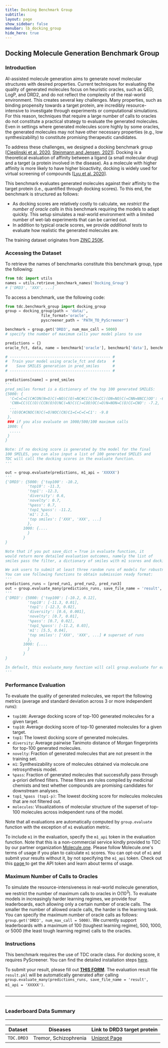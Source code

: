 ```yaml
---
title: Docking Benchmark Group
subtitle:
layout: page
show_sidebar: false
menubar: lb_docking_group
hide_hero: true
---
```


## Docking Molecule Generation Benchmark Group

### Introduction

<p class="is-size-5"> AI-assisted molecule generation aims to generate novel molecular structures with desired properties. Current techniques for evaluating the quality of generated molecules focus on heuristic oracles, such as QED, LogP, and DRD2, and do not reflect the complexity of the real-world environment. This creates several key challenges.  Many properties, such as binding propensity towards a target protein, are incredibly resource-intensive to investigate through experiments or computational simulations. For this reason, techniques that require a large number of calls to oracles do not constitute a practical strategy to evaluate the generated molecules. Even in settings where generated molecules score highly by some oracles, the generated molecules may not have other necessary properties (e.g., low synthesizability) to constitute promising therapeutic candidates.
</p>

<p class="is-size-5"> To address these challenges, we designed a docking benchmark group [<a href="https://arxiv.org/abs/2006.16955">Cieplinski et al. 2020</a>, <a href="https://chemrxiv.org/articles/preprint/Using_a_Genetic_Algorithm_to_Find_Molecules_with_Good_Docking_Scores/13525589/2#:~:text=A%20graph%2Dbased%20genetic%20algorithm,2%2Dadrenergic%20G%20protein%2Dcoupled">Steinmann and Jensen, 2021</a>]. Docking is a theoretical evaluation of affinity between a ligand (a small molecular drug) and a target (a protein involved in the disease). As a molecule with higher affinity is more likely to have higher bioactivity, docking is widely used for virtual screening of compounds [<a href="https://www.nature.com/articles/s41586-019-0917-9?fbclid=IwAR1HDXx0kEsNlRQZXVtPkmX7hU_gDoT2aqVEiBZj04qhz_6x1WCbNkj75IE">Lyu et al. 2020</a>]. 
</p>

<p class="is-size-5">
This benchmark evaluates generated molecules against their affinity to the target protein (i.e., quantified through docking scores). To this end, the benchmark is structured as follows:
<ul class="is-size-5">
<li> As docking scores are relatively costly to calculate, we <i>restrict the number of oracle calls</i> in this benchmark requiring the models to adapt quickly. This setup simulates a real-world environment with a limited number of wet-lab experiments that can be carried out.</li>
<li>In addition to typical oracle scores, we provide <i>additional tests</i> to evaluate how realistic the generated molecules are.</li>
</ul>
</p> 

<p class="is-size-5">
The training dataset originates from <a href="/generation_tasks/molgen/#zinc">ZINC 250K</a>.
</p>

### Accessing the Dataset

<p class="is-size-5"> To retrieve the names of benchmarks constitute this benchmark group, type the following: </p>

```python
from tdc import utils
names = utils.retrieve_benchmark_names('Docking_Group')
# ['DRD3', 'XXX', ...]
```

<p class="is-size-5">To access a benchmark, use the following code:</p>

```python
from tdc.benchmark_group import docking_group
group = docking_group(path = 'data/', 
                file_format='oracle', 
                pyscreener_path = 'PATH_TO_PyScreener')

benchmark = group.get('DRD3', num_max_call = 5000) 
# specify the number of maximum calls your model plans to use 

predictions = {}
oracle_fct, data, name = benchmark['oracle'], benchmark['data'], benchmark['name'] 

# --------------------------------------------- # 
#  Train your model using oracle_fct and data   #
#    Save SMILES generation in pred_smiles      #
# --------------------------------------------- #

predictions[name] = pred_smiles 
'''
pred_smiles format is a dictionary of the top 100 generated SMILES: 
{5000: {
  'C=C=C=C(C#CON(N=O)C(=NO)C(O)=NC#CC)C(N=CC)(ON=NO)C(=CNN=NNCC)OO': -6.0,
  'CNN=CC(CC(O)(CCN(O)O)NC(=N)C(C)=COO)OC(=O)N=NON=C(O)CC=CNO': -7.2,
  ...
  '(O)OC#CNOC(N)C(=O)NOC(CN)C1=C=C=C=C1': -9.8
 },
 ### if you also evaluate on 1000/500/100 maximum calls
 1000: {
  .....
 }
}

Note: if no docking score is generated by the model for the final 
100 SMILES, you can also input a list of 100 generated SMILES and 
TDC will call the docking scores in the evaluate function.
'''

out = group.evaluate(predictions, m1_api = 'XXXXX')
'''
{'DRD3': {5000: {'top100': -10.2,
          'top10': -11.3,
          'top1': -12.3,
          'diversity': 0.6,
          'novelty': 0.7,
          '%pass': 0.7,
          'top1_%pass': -11.2,
          'm1': 2.5,
          'top smiles': ['XXX', 'XXX', ...]
          },
        1000: {....
          }
        }          
}

Note that if you put save_dict = True in evaluate function, it 
would return more detailed evaluation outcomes, namely the list of 
smiles pass the filter, a dictionary of smiles with m1 scores and docking scores.

We ask users to submit at least three random runs of models for robustness. 
You can use following functions to obtain submission ready format:
'''
predictions_runs = [pred_run1, pred_run2, pred_run3]
out = group.evaluate_many(predictions_runs, save_file_name = 'result', m1_api = 'XXXXX')
'''
{'DRD3': {5000: {'top100': [-10.2, 0.12],
          'top10': [-11.3, 0.01],
          'top1': [-12.3, 0.02],
          'diversity': [0.6, 0.001],
          'novelty': [0.7, 0.01],
          '%pass': [0.7, 0.02],
          'top1_%pass': [-11.2, 0.03],
          'm1': [5.5, 0.04],
          'top smiles': ['XXX', 'XXX', ...] # superset of runs
          },
        1000: {....
          }
        }          
}

In default, this evaluate_many function will call group.evaluate for each run. If you have the evaluate result for each fold, simply specify it with 'results_individual = XX' to skip the evaluation calls.
'''
```

### Performance Evaluation

<p class="is-size-5"> To evaluate the quality of generated molecules, we report the following metrics (average and standard deviation across 3 or more independent runs): </p>

<ul class="is-large is-size-5">
  <li><code>top100</code>: Average docking score of top-100 generated molecules for a given target.</li>
  <li><code>top10</code>: Average docking score of top-10 generated molecules for a given target.</li>
  <li><code>top1</code>: The lowest docking score of generated molecules.</li>
  <li><code>diversity</code>: Average pairwise Tanimoto distance of Morgan fingerprints for top-100 generated molecules.</li>
  <li><code>novelty</code>: Fraction of generated molecules that are not present in the training set.</li>
  <li><code>m1</code>: Synthesizability score of molecules obtained via molecule.one retrosynthesis model. </li>
  <li><code>%pass</code>: Fraction of generated molecules that successfully pass through a-priori defined filters. These filters are rules compiled by medicinal chemists and test whether compounds are promising candidates for downstream analyses.</li>
  <li><code>top1_%pass (top1-p)</code>: The lowest docking score for molecules molecules that are not filtered out.</li>
  <li><code>molecules</code>: Visualizations of molecular structure of the superset of top-100 molecules across independent runs of the model.</li> 
</ul>

<p class="is-size-5">Note that all evaluations are automatically computed by <code>group.evaluate</code> function with the exception of <code>m1</code> evaluation metric.</p> 

<p class="is-size-5">To include <code>m1</code> in the evaluation, specify the <code>m1_api</code> token in the evaluation function. Note that this is a non-commercial service kindly provided to TDC by our partner organization <a href="http://molecule.one/">Molecule.one</a>. Please follow Molecule.one's terms of usage if you plan to calculate <code>m1</code> scores. You can opt-out of <code>m1</code> and submit your results without it, by not specifying the <code>m1_api</code> token. Check out this <a href="/functions/oracles/#moleculeone"> page </a> to get the API token and learn about terms of usage. </p>

### Maximum Number of Calls to Oracles

<p class="is-size-5">
To simulate the resource-intensiveness in real-world molecule generation, we restrict the number of maximum calls to oracles in O(10<sup>3</sup>). To evaluate models in increasingly harder learning regimes, we provide four leaderboards, each allowing only a certain number of oracle calls. The smaller the number of allowed oracle calls, the harder is the learning task. You can specify the maximum number of oracle calls as follows: <code>group.get('DRD3', num_max_call = 5000)</code>. We currently support leaderboards with a maximum of 100 (toughest learning regime), 500, 1000, or 5000 (the least tough learning regime) calls to the oracles.
</p>

### Instructions

<p class="is-size-5">This benchmark requires the use of TDC oracle class. For docking score, it requires PyScreener. You can find the detailed installation steps <a href="/functions/oracles/#docking-scores">here</a>. </p>

<p class="is-size-5"> To submit your result, please fill out <b><a href="https://forms.gle/HYupGaV7WDuutbr9A">THIS FORM</a></b>. The evaluation result file <code>result.pkl</code> will be automatically generated after calling <code>group.evaluate_many(predictions_runs, save_file_name = 'result', m1_api = 'XXXXX')</code>. </p>


<div class="column is-12">
    <hr />
</div>

### Leaderboard Data Summary

<hr />

<table class="table is-striped is-hoverable">
  <thead>
  <tr>
    <th>Dataset</th>
    <th>Diseases</th>
    <th>Link to DRD3 target protein</th>
  </tr>
  </thead>
  <tr>
    <td><code>TDC.DRD3</code></td>
    <td>Tremor, Schizophrenia</td>
    <td><a href="https://www.uniprot.org/uniprot/P35462">Uniprot Page</a></td>
  </tr>
</table>
